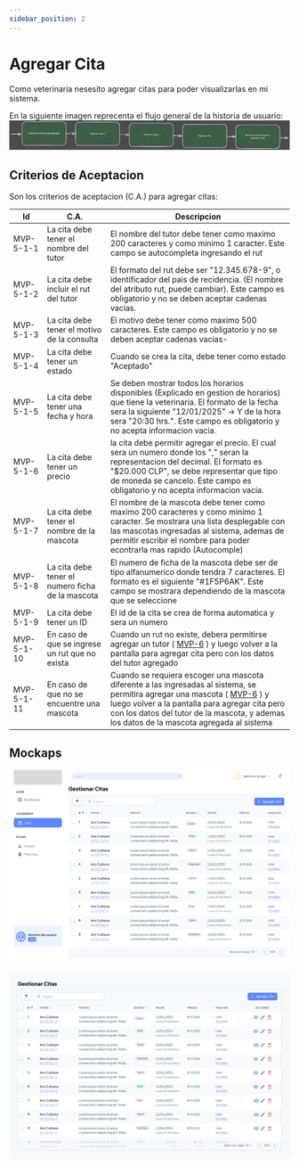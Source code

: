 ```yaml
---
sidebar_position: 2
---
```


# Agregar Cita

Como veterinaria nesesito agregar citas para poder visualizarlas en mi sistema.

En la siguiente imagen reprecenta el flujo general de la historia de usuario:
![Task Flow de Gestionar citas](/img/gestionar_citas/agregar_cita/agregar_cita_diagrama.svg)

## Criterios de Aceptacion
Son los criterios de aceptacion (C.A.) para agregar citas:

| Id | C.A. | Descripcion | 
|-------------------- | -------- | -------- | 
| MVP-5-1-1 | La cita debe tener el nombre del tutor | El nombre del tutor debe tener como maximo 200 caracteres y como minimo 1 caracter. Este campo se autocompleta ingresando el rut |
| MVP-5-1-2 | La cita debe incluir el rut del tutor | El formato del rut debe ser "12.345.678-9", o identificador del pais de recidencia. (El nombre del atributo rut, puede cambiar). Este campo es obligatorio y no se deben aceptar cadenas vacias. |
| MVP-5-1-3 | La cita debe tener el motivo de la consulta | El motivo debe tener como maximo 500 caracteres. Este campo es obligatorio y no se deben aceptar cadenas vacias- |
| MVP-5-1-4 | La cita debe tener un estado | Cuando se crea la cita, debe tener como estado "Aceptado" |
| MVP-5-1-5 | La cita debe tener una fecha y hora | Se deben mostrar todos los horarios disponibles (Explicado en gestion de horarios) que tiene la veterinaria. El formato de la fecha sera la siguiente "12/01/2025" -> Y de la hora sera "20:30 hrs.". Este campo es obligatorio y no acepta informacion vacia. |
| MVP-5-1-6 | La cita debe tener un precio | la cita debe permitir agregar el precio. El cual sera un numero donde los "," seran la representacion del decimal. El formato es "$20.000 CLP", se debe representar que tipo de moneda se cancelo. Este campo es obligatorio y no acepta informacion vacia. |
| MVP-5-1-7 | La cita debe tener el nombre de la mascota | El nombre de la mascota debe tener como maximo 200 caracteres y como minimo 1 caracter. Se mostrara una lista desplegable con las mascotas ingresadas al sistema, ademas de permitir escribir el nombre para poder econtrarla mas rapido (Autocomple) |
| MVP-5-1-8 | La cita debe tener el numero ficha de la mascota | El numero de ficha de la mascota debe ser de tipo alfanumerico donde tendra 7 caracteres. El formato es el siguiente "#1F5P6AK". Este campo se mostrara dependiendo de la mascota que se seleccione |
| MVP-5-1-9 | La cita debe tener un ID | El id de la cita se crea de forma automatica y sera un numero | 
| MVP-5-1-10 | En caso de que se ingrese un rut que no exista | Cuando un rut no existe, debera permitirse agregar un tutor ( [MVP-6](./mvp-6) ) y luego volver a la pantalla para agregar cita pero con los datos del tutor agregado |
| MVP-5-1-11 | En caso de que no se encuentre una mascota | Cuando se requiera escoger una mascota diferente a las ingresadas al sistema, se permitira agregar una mascota ( [MVP-6](./mvp-6) ) y luego  volver a la pantalla para agregar cita pero con los datos del tutor de la mascota, y ademas los datos de la mascota agregada al sistema |



## Mockaps
![Mockap de Gestionar citas general](/img/gestionar_citas/gestionar_citas_mockap_general.svg)

![Mockap de Gestionar citas tabla](/img/gestionar_citas/gestionar_citas_mockap_tabla.svg)